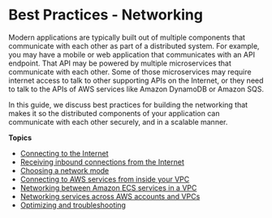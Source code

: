 # Best Practices \- Networking<a name="networking"></a>

Modern applications are typically built out of multiple components that communicate with each other as part of a distributed system\. For example, you may have a mobile or web application that communicates with an API endpoint\. That API may be powered by multiple microservices that communicate with each other\. Some of those microservices may require internet access to talk to other supporting APIs on the Internet, or they need to talk to the APIs of AWS services like Amazon DynamoDB or Amazon SQS\.

In this guide, we discuss best practices for building the networking that makes it so the distributed components of your application can communicate with each other securely, and in a scalable manner\.

**Topics**
+ [Connecting to the Internet](networking-outbound.md)
+ [Receiving inbound connections from the Internet](networking-inbound.md)
+ [Choosing a network mode](networking-networkmode.md)
+ [Connecting to AWS services from inside your VPC](networking-connecting-vpc.md)
+ [Networking between Amazon ECS services in a VPC](networking-connecting-services.md)
+ [Networking services across AWS accounts and VPCs](networking-connecting-services-crossaccount.md)
+ [Optimizing and troubleshooting](networking-troubleshooting.md)
